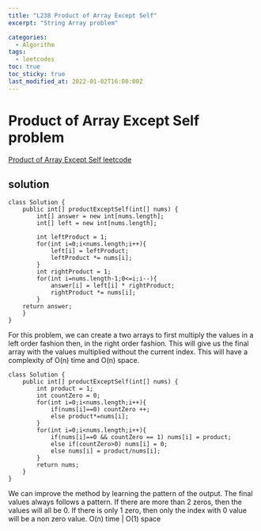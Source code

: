 ```yaml
---
title: "L238 Product of Array Except Self"
excerpt: "String Array problem"

categories:
  - Algorithm
tags:
  - leetcodes
toc: true
toc_sticky: true
last_modified_at: 2022-01-02T16:00:00Z
---
```


# Product of Array Except Self problem 

[Product of Array Except Self leetcode](https://leetcode.com/problems/product-of-array-except-self/)

## solution

```
class Solution {
    public int[] productExceptSelf(int[] nums) {
		int[] answer = new int[nums.length]; 
		int[] left = new int[nums.length]; 
		
		int leftProduct = 1;
		for(int i=0;i<nums.length;i++){
			left[i] = leftProduct;
			leftProduct *= nums[i];
		}
		int rightProduct = 1;
		for(int i=nums.length-1;0<=i;i--){
			answer[i] = left[i] * rightProduct;
			rightProduct *= nums[i];
		}
    return answer;
    }
}
```
For this problem, we can create a two arrays to first multiply the values in a left order fashion then, in the right order fashion. This will give us the final array with the values multiplied without the current index. This will have a complexity of O(n) time and O(n) space.

```
class Solution {
    public int[] productExceptSelf(int[] nums) {
        int product = 1;
        int countZero = 0;
        for(int i=0;i<nums.length;i++){
            if(nums[i]==0) countZero ++;
            else product*=nums[i];
        }
        for(int i=0;i<nums.length;i++){
            if(nums[i]==0 && countZero == 1) nums[i] = product;
            else if(countZero>0) nums[i] = 0;
            else nums[i] = product/nums[i];
        }
        return nums;
    }
}
```
We can improve the method by learning the pattern of the output. The final values always follows a pattern. If there are more than 2 zeros, then the values will all be 0. If there is only 1 zero, then only the index with 0 value will be a non zero value. 
O(n) time | O(1) space
